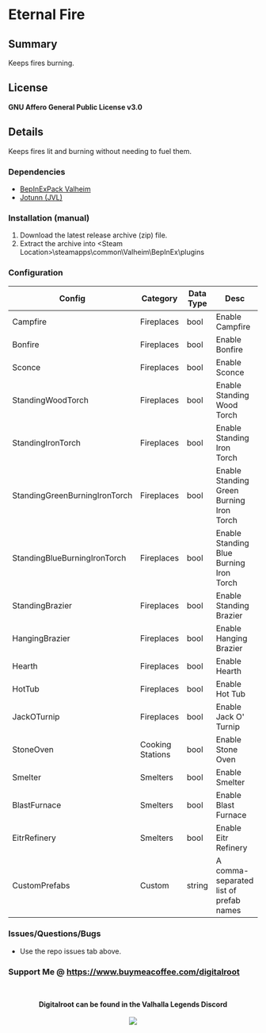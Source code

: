 # Eternal Fire

## Summary

Keeps fires burning.

## License
**GNU Affero General Public License v3.0**

## Details
Keeps fires lit and burning without needing to fuel them. 

### Dependencies
- <a href="https://valheim.thunderstore.io/package/denikson/BepInExPack_Valheim/"  target="_blank">BepInExPack Valheim</a>
- <a href="https://github.com/Valheim-Modding/Jotunn" target="_blank">Jotunn (JVL)</a>

### Installation (manual)
1. Download the latest release archive (zip) file.
1. Extract the archive into &lt;Steam Location&gt;\steamapps\common\Valheim\BepInEx\plugins

### Configuration 

| Config                          | Category          | Data Type | Desc                                      |
| ---                             | ---               | ---       | ---                                       |
| Campfire                        | Fireplaces        | bool      | Enable Campfire                           |
| Bonfire                         | Fireplaces        | bool      | Enable Bonfire                            |
| Sconce                          | Fireplaces        | bool      | Enable Sconce                             |
| StandingWoodTorch               | Fireplaces        | bool      | Enable Standing Wood Torch                |
| StandingIronTorch               | Fireplaces        | bool      | Enable Standing Iron Torch                |
| StandingGreenBurningIronTorch   | Fireplaces        | bool      | Enable Standing Green Burning Iron Torch  |
| StandingBlueBurningIronTorch    | Fireplaces        | bool      | Enable Standing Blue Burning Iron Torch   |
| StandingBrazier                 | Fireplaces        | bool      | Enable Standing Brazier                   |
| HangingBrazier                  | Fireplaces        | bool      | Enable Hanging Brazier                    |
| Hearth                          | Fireplaces        | bool      | Enable Hearth                             |
| HotTub                          | Fireplaces        | bool      | Enable Hot Tub                            |
| JackOTurnip                     | Fireplaces        | bool      | Enable Jack O' Turnip                     |
| StoneOven                       | Cooking Stations  | bool      | Enable Stone Oven                         |
| Smelter                         | Smelters          | bool      | Enable Smelter                            |
| BlastFurnace                    | Smelters          | bool      | Enable Blast Furnace                      |
| EitrRefinery                    | Smelters          | bool      | Enable Eitr Refinery                      |
| CustomPrefabs                   | Custom            | string    | A comma-separated list of prefab names    |

### Issues/Questions/Bugs
- Use the repo issues tab above.

### Support Me @ https://www.buymeacoffee.com/digitalroot
<br />
<p align="center">
<b>Digitalroot can be found in the Valhalla Legends Discord</b><br /><br />
  <a href="https://discord.gg/SsMW3rm67u" target="_blank"><img src="https://digitalroot.net/img/vl/vl_logo_125x154.png"></a>
</p>
